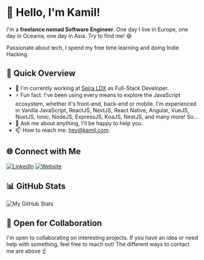# 👋 Hello, I'm Kamil!

I'm a <b>freelance nomad Software Engineer</b>. One day I live in Europe, one day in Oceania, one day in Asia. Try to find me! 😄

Passionate about tech, I spend my free time learning and doing Indie Hacking.

## 🚀 Quick Overview

- 🔭 I'm currently working at [Seira LDX](https://seira-formation.fr) as Full-Stack Developer.
- ⚡ Fun fact: I've been using every means to explore the JavaScript ecosystem, whether it's front-end, back-end or mobile. I'm experienced in Vanilla JavaScript, ReactJS, NextJS, React Native, Angular, VueJS, NuxtJS, Ionic, NodeJS, ExpressJS, KoaJS, NestJS, and many more! So...
- 💬 Ask me about anything, I'll be happy to help you.
- 📫 How to reach me: [hey@kamil.com](mailto:hey@kamil.com).

## 🌐 Connect with Me

[![LinkedIn](https://img.shields.io/badge/LinkedIn-blue?style=for-the-badge&logo=linkedin)](https://linkedin.com/in/kamil-hammouche)
[![Website](https://img.shields.io/static/v1?label=Website&message=kamil.com&color=green&style=for-the-badge)](https://kamil.com)

## 📊 GitHub Stats

![My GitHub Stats](https://github-readme-stats.vercel.app/api?username=kamil-hammouche&show_icons=true&count_private=true&hide=contribs,prs&theme=radical)

## 🤝 Open for Collaboration

I'm open to collaborating on interesting projects. If you have an idea or need help with something, feel free to reach out! The different ways to contact me are above ☝️
